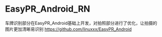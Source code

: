 # EasyPR_Android_RN

车牌识别部分在EasyPR_Android基础上开发，对拍照部分进行了优化，让拍摄的图片更加清晰易识别
https://github.com/linuxxx/EasyPR_Android

